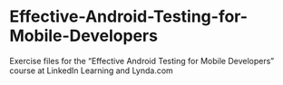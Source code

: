 # Effective-Android-Testing-for-Mobile-Developers
Exercise files for the “Effective Android Testing for Mobile Developers” course at LinkedIn Learning and Lynda.com
